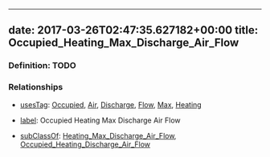 
---
date: 2017-03-26T02:47:35.627182+00:00
title: Occupied_Heating_Max_Discharge_Air_Flow
---
### Definition: TODO

### Relationships

* [usesTag](https://brickschema.org/schema/1.0/BrickFrame#usesTag): [Occupied](https://brickschema.org/schema/1.0/BrickTag#Occupied), [Air](https://brickschema.org/schema/1.0/BrickTag#Air), [Discharge](https://brickschema.org/schema/1.0/BrickTag#Discharge), [Flow](https://brickschema.org/schema/1.0/BrickTag#Flow), [Max](https://brickschema.org/schema/1.0/BrickTag#Max), [Heating](https://brickschema.org/schema/1.0/BrickTag#Heating)

* [label](http://www.w3.org/2000/01/rdf-schema#label): Occupied Heating Max Discharge Air Flow

* [subClassOf](http://www.w3.org/2000/01/rdf-schema#subClassOf): [Heating_Max_Discharge_Air_Flow](https://brickschema.org/schema/1.0/Brick#Heating_Max_Discharge_Air_Flow), [Occupied_Heating_Discharge_Air_Flow](https://brickschema.org/schema/1.0/Brick#Occupied_Heating_Discharge_Air_Flow)

